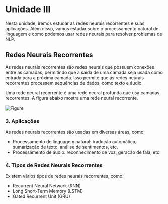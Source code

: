 # Unidade III

Nesta unidade, iremos estudar as redes neurais recorrentes e suas aplicações. Além disso, vamos estudar sobre o processamento natural de linguagem e como podemos usar redes neurais para resolver problemas de NLP.

## Redes Neurais Recorrentes

As redes neurais recorrentes são redes neurais que possuem conexões entre as camadas, permitindo que a saída de uma camada seja usada como entrada para a próxima camada. Isso permite que as redes neurais recorrentes processem sequências de dados, como texto e áudio.



Uma rede neural recorrente é uma rede neural profunda que usa camadas recorrentes. A figura abaixo mostra uma rede neural recorrente.

![Figure](https://cdn.ttgtmedia.com/rms/onlineimages/enterpriseai-recurrent_neural_network-f_mobile.png)

### 3. Aplicações

As redes neurais recorrentes são usadas em diversas áreas, como:

* Processamento de linguagem natural: tradução automática, sumarização de texto, análise de sentimentos, etc. 
* Processamento de áudio: reconhecimento de voz, geração de fala, etc.

### 4. Tipos de Redes Neurais Recorrentes

Existem vários tipos de redes neurais recorrentes, como:

* Recurrent Neural Network (RNN)
* Long Short-Term Memory (LSTM)
* Gated Recurrent Unit (GRU)

